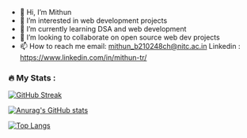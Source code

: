 - 👋 Hi, I’m Mithun
- 👀 I’m interested in web development projects 
- 🌱 I’m currently learning DSA and web development
- 💞️ I’m looking to collaborate on open source web dev projects
- 📫 How to reach me email: mithun_b210248ch@nitc.ac.in Linkedin : https://www.linkedin.com/in/mithun-tr/

<!---
MITHUNTR7/MITHUNTR7 is a ✨ special ✨ repository because its `README.md` (this file) appears on your GitHub profile.
You can click the Preview link to take a look at your changes.
--->

### :fire: My Stats :

[![GitHub Streak](https://github-readme-streak-stats.herokuapp.com?user=MITHUNTR7&theme=nightowl&hide_border=true)](https://git.io/streak-stats)

[![Anurag's GitHub stats](https://github-readme-stats.vercel.app/api?username=MITHUNTR7)](https://github.com/anuraghazra/github-readme-stats)

[![Top Langs](https://github-readme-stats.vercel.app/api/top-langs/?username=MITHUNTR7&layout=compact&theme=vision-friendly-dark)](https://github.com/anuraghazra/github-readme-stats)

